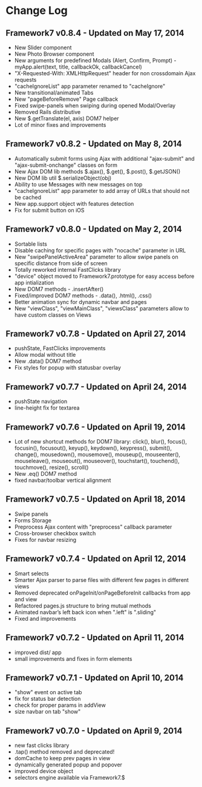 # Change Log

## Framework7 v0.8.4 - Updated on May 17, 2014

*  New Slider component
*  New Photo Browser component
*  New arguments for predefined Modals (Alert, Confirm, Prompt) - myApp.alert(text, title, callbackOk, callbackCancel) 
*  "X-Requested-With: XMLHttpRequest" header for non crossdomain Ajax requests
*  "cacheIgnoreList" app parameter renamed to "cacheIgnore"
*  New transitional/animated Tabs
*  New "pageBeforeRemove" Page callback
*  Fixed swipe-panels when swiping during opened Modal/Overlay
*  Removed Rails distributive
*  New $.getTranslate(el, axis) DOM7 helper
*  Lot of minor fixes and improvements

## Framework7 v0.8.2 - Updated on May 8, 2014

*  Automatically submit forms using Ajax with additional "ajax-submit" and "ajax-submit-onchange" classes on form
*  New Ajax DOM lib methods $.ajax(), $.get(), $.post(), $.getJSON()
*  New DOM lib util $.serializeObject(obj)
*  Ability to use Messages with new messages on top
*  "cacheIgnoreList" app parameter to add array of URLs that should not be cached
*  New app.support object with features detection
*  Fix for submit button on iOS

## Framework7 v0.8.0 - Updated on May 2, 2014

  * Sortable lists
  * Disable caching for specific pages with "nocache" parameter in URL
  * New "swipePanelActiveArea" parameter to allow swipe panels on specific distance from side of screen
  * Totally reworked internal FastClicks library
  * "device" object moved to Framework7.prototype for easy access before app intialization
  * New DOM7 methods - .insertAfter()
  * Fixed/improved DOM7 methods - .data(), .html(), .css()
  * Better animation sync for dynamic navbar and pages
  * New "viewClass", "viewMainClass", "viewsClass" parameters allow to have custom classes on Views

## Framework7 v0.7.8 - Updated on April 27, 2014

  * pushState, FastClicks improvements
  * Allow modal without title
  * New .data() DOM7 method
  * Fix styles for popup with statusbar overlay

## Framework7 v0.7.7 - Updated on April 24, 2014

  * pushState navigation
  * line-height fix for textarea

## Framework7 v0.7.6 - Updated on April 19, 2014

  * Lot of new shortcut methods for DOM7 library: click(), blur(), focus(), focusin(), focusout(), keyup(), keydown(), keypress(), submit(), change(), mousedown(), mousemove(), mouseup(), mouseenter(), mouseleave(), mouseout(), mouseover(), touchstart(), touchend(), touchmove(), resize(), scroll()
  * New .eq() DOM7 method
  * fixed navbar/toolbar vertical alignment

## Framework7 v0.7.5 - Updated on April 18, 2014

  * Swipe panels
  * Forms Storage
  * Preprocess Ajax content with "preprocess" callback parameter
  * Cross-browser checkbox switch
  * Fixes for navbar resizing

## Framework7 v0.7.4 - Updated on April 12, 2014

  * Smart selects
  * Smarter Ajax parser to parse files with different few pages in different views
  * Removed deprecated onPageInit/onPageBeforeInit callbacks from app and view
  * Refactored pages.js structure to bring mutual methods
  * Animated navbar’s left back icon when ".left" is ".sliding"
  * Fixed and improvements

## Framework7 v0.7.2 - Updated on April 11, 2014
  
  * improved dist/ app
  * small improvements and fixes in form elements

## Framework7 v0.7.1 - Updated on April 10, 2014

  * "show" event on active tab
  * fix for status bar detection
  * check for proper params in addView
  * size navbar on tab "show"

## Framework7 v0.7.0 - Updated on April 9, 2014
  
  * new fast clicks library
  * .tap() method removed and deprecated!
  * domCache to keep prev pages in view
  * dynamically generated popup and popover
  * improved device object
  * selectors engine available via Framework7.$
  